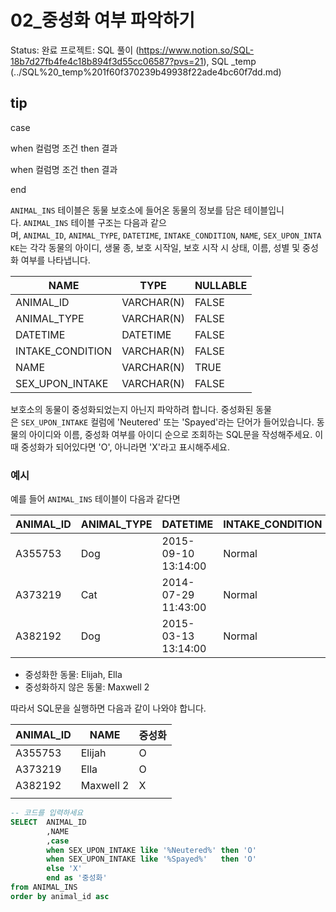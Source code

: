 # 02_중성화 여부 파악하기

Status: 완료
프로젝트: SQL 풀이 (https://www.notion.so/SQL-18b7d27fb4fe4c18b894f3d55cc06587?pvs=21), SQL _temp (../SQL%20_temp%201f60f370239b49938f22ade4bc60f7dd.md)

## tip

case 

when 컬럼명  조건 then 결과

when 컬럼명 조건 then 결과

end

`ANIMAL_INS` 테이블은 동물 보호소에 들어온 동물의 정보를 담은 테이블입니다. `ANIMAL_INS` 테이블 구조는 다음과 같으며, `ANIMAL_ID`, `ANIMAL_TYPE`, `DATETIME`, `INTAKE_CONDITION`, `NAME`, `SEX_UPON_INTAKE`는 각각 동물의 아이디, 생물 종, 보호 시작일, 보호 시작 시 상태, 이름, 성별 및 중성화 여부를 나타냅니다.

| NAME | TYPE | NULLABLE |
| --- | --- | --- |
| ANIMAL_ID | VARCHAR(N) | FALSE |
| ANIMAL_TYPE | VARCHAR(N) | FALSE |
| DATETIME | DATETIME | FALSE |
| INTAKE_CONDITION | VARCHAR(N) | FALSE |
| NAME | VARCHAR(N) | TRUE |
| SEX_UPON_INTAKE | VARCHAR(N) | FALSE |

보호소의 동물이 중성화되었는지 아닌지 파악하려 합니다. 중성화된 동물은 `SEX_UPON_INTAKE` 컬럼에 'Neutered' 또는 'Spayed'라는 단어가 들어있습니다. 동물의 아이디와 이름, 중성화 여부를 아이디 순으로 조회하는 SQL문을 작성해주세요. 이때 중성화가 되어있다면 'O', 아니라면 'X'라고 표시해주세요.

### 예시

예를 들어 `ANIMAL_INS` 테이블이 다음과 같다면

| ANIMAL_ID | ANIMAL_TYPE | DATETIME | INTAKE_CONDITION | NAME | SEX_UPON_INTAKE |
| --- | --- | --- | --- | --- | --- |
| A355753 | Dog | 2015-09-10 13:14:00 | Normal | Elijah | Neutered Male |
| A373219 | Cat | 2014-07-29 11:43:00 | Normal | Ella | Spayed Female |
| A382192 | Dog | 2015-03-13 13:14:00 | Normal | Maxwell 2 | Intact Male |
- 중성화한 동물: Elijah, Ella
- 중성화하지 않은 동물: Maxwell 2

따라서 SQL문을 실행하면 다음과 같이 나와야 합니다.

| ANIMAL_ID | NAME | 중성화 |
| --- | --- | --- |
| A355753 | Elijah | O |
| A373219 | Ella | O |
| A382192 | Maxwell 2 | X |
|  |  |  |

```sql
-- 코드를 입력하세요
SELECT  ANIMAL_ID
        ,NAME
        ,case 
        when SEX_UPON_INTAKE like '%Neutered%' then 'O'
        when SEX_UPON_INTAKE like '%Spayed%'   then 'O'
        else 'X'
        end as '중성화'
from ANIMAL_INS 
order by animal_id asc
```